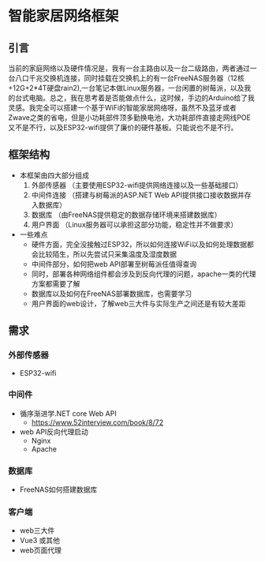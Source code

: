 # 智能家居网络框架



## 引言

当前的家庭网络以及硬件情况是，我有一台主路由以及一台二级路由，两者通过一台八口千兆交换机连接，同时挂载在交换机上的有一台FreeNAS服务器（12核+12G+2*4T硬盘rain2),一台笔记本做Linux服务器，一台闲置的树莓派，以及我的台式电脑。总之，我在思考着是否能做点什么，这时候，手边的Arduino给了我灵感。我完全可以搭建一个基于WiFi的智能家居网络呀，虽然不及蓝牙或者Zwave之类的省电，但是小功耗部件顶多勤换电池，大功耗部件直接走网线POE又不是不行，以及ESP32-wifi提供了廉价的硬件基板。只能说也不是不行。



## 框架结构

- 本框架由四大部分组成
  1. 外部传感器 （主要使用ESP32-wifi提供网络连接以及一些基础接口）
  2. 中间件连接 （搭建与树莓派的ASP.NET Web API提供接口接收数据并存入数据库）
  3. 数据库 （由FreeNAS提供稳定的数据存储环境来搭建数据库）
  4. 用户界面 （Linux服务器可以承担这部分功能，稳定性并不做要求）
- 一些难点
  - 硬件方面，完全没接触过ESP32，所以如何连接WiFi以及如何处理数据都会比较陌生，所以先尝试只采集温度及湿度数据
  - 中间件部分，如何把web API部署至树莓派任值得查询
  - 同时，部署各种网络组件都会涉及到反向代理的问题，apache一类的代理方案都需要了解
  - 数据库以及如何在FreeNAS部署数据库，也需要学习
  - 用户界面的web设计，了解web三大件与实际生产之间还是有较大差距



## 需求

### 外部传感器

- ESP32-wifi



### 中间件

- 循序渐进学.NET core Web API
  - https://www.52interview.com/book/8/72
- web API反向代理启动
  - Nginx
  - Apache



### 数据库

- FreeNAS如何搭建数据库



### 客户端

- web三大件
- Vue3 或其他
- web页面代理



